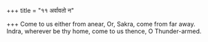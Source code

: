 +++
title = "११ अर्वावतो न"

+++
Come to us either from anear, Or, Sakra, come from far away.  
     Indra, wherever be thy home, come to us thence, O Thunder-armed.